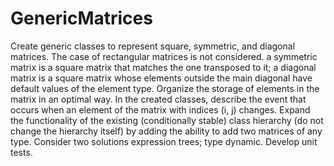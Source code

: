 # GenericMatrices
Create generic classes to represent square, symmetric, and diagonal matrices. The case of rectangular matrices is not considered.
a symmetric matrix is a square matrix that matches the one transposed to it;
a diagonal matrix is a square matrix whose elements outside the main diagonal have default values ​​of the element type.
Organize the storage of elements in the matrix in an optimal way.
In the created classes, describe the event that occurs when an element of the matrix with indices (i, j) changes. Expand the functionality of the existing (conditionally stable) class hierarchy (do not change the hierarchy itself) by adding the ability to add two matrices of any type. Consider two solutions
expression trees;
type dynamic.
Develop unit tests.
